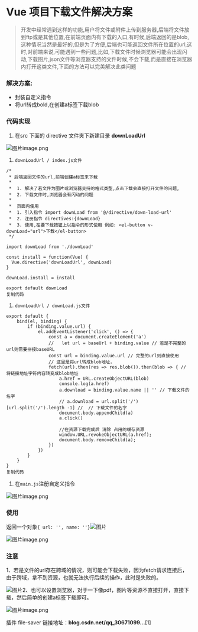 # Vue 项目下载文件解决方案

> 开发中经常遇到这样的功能,用户将文件或附件上传到服务器,后端将文件放到ftp或是其他位置,在前端页面内有下载的入口,有时候,后端返回的是blob,这种情况当然是最好的,但是为了方便,后端也可能返回文件所在位置的url,这时,对前端来说,可能遇到一些问题,比如,下载文件时候浏览器可能会出现闪动,下载图片,json文件等浏览器支持的文件时候,不会下载,而是直接在浏览器内打开这类文件,下面的方法可以完美解决此类问题

### 解决方案:

- 封装自定义指令
- 将url转成bold,在创建a标签下载blob

### 代码实现

1. 在src 下面的 directive 文件夹下新建目录 **downLoadUrl**

![图片](https://mmbiz.qpic.cn/sz_mmbiz/H8M5QJDxMHrRTKU1mSNqZ4x7y6Lr8LpDCx2cBib2FLt1xUf8Ozb2vyxAvNVDlia0Zz7MiaPUL4a2QnqSwnrDA6aUw/640?wx_fmt=other&tp=webp&wxfrom=5&wx_lazy=1&wx_co=1)image.png

1. ```
   downLoadUrl / index.js文件
   ```

```
/*
 * 后端返回文件的url,前端创建a标签来下载
 *
 *  1. 解决了若文件为图片或浏览器支持的格式类型,点击下载会直接打开文件的问题,
 *  2. 下载文件时,浏览器会有闪动的问题
 *
 *  页面内使用
 *  1. 引入指令 import downLoad from '@/directive/down-load-url'
 *  2. 注册指令 directives:{downLoad}
 *  3. 使用,在要下载按钮上以指令的形式使用 例如: <el-button v-downLoad="url">下载</el-button>
 */

import downLoad from './downLoad'

const install = function(Vue) {
  Vue.directive('downLoadUrl', downLoad)
}

downLoad.install = install

export default downLoad
复制代码
```

1. ```
   downLoadUrl / downLoad.js文件
   ```

```
export default {
    bind(el, binding) {
        if (binding.value.url) {
            el.addEventListener('click', () => {
                const a = document.createElement('a')
                //   let url = baseUrl + binding.value // 若是不完整的url则需要拼接baseURL
                const url = binding.value.url // 完整的url则直接使用
                // 这里是将url转成blob地址，
                fetch(url).then(res => res.blob()).then(blob => { // 将链接地址字符内容转变成blob地址
                    a.href = URL.createObjectURL(blob)
                    console.log(a.href)
                    a.download = binding.value.name || '' // 下载文件的名字
                    // a.download = url.split('/')[url.split('/').length -1] //  // 下载文件的名字
                    document.body.appendChild(a)
                    a.click()
                    
                    //在资源下载完成后 清除 占用的缓存资源
                    window.URL.revokeObjectURL(a.href);
                    document.body.removeChild(a);
                })
            })
        }
    }
}
复制代码
```

1. 在`main.js`注册自定义指令

![图片](https://mmbiz.qpic.cn/sz_mmbiz/H8M5QJDxMHrRTKU1mSNqZ4x7y6Lr8LpDsF9gnQXhmEzZiajCbWroQUsXzDRua3s5ywIdFlBpAgdiaA1UiaLYoMBqQ/640?wx_fmt=other&tp=webp&wxfrom=5&wx_lazy=1&wx_co=1)image.png

### 使用

返回一个对象`{ url: '', name: ''}`![图片](https://mmbiz.qpic.cn/sz_mmbiz/H8M5QJDxMHrRTKU1mSNqZ4x7y6Lr8LpDcqCia6SFH4ribibgyonFBdFLxs2xkY2xluDTOyd2r1M61yLFuyib44CnWA/640?wx_fmt=other&tp=webp&wxfrom=5&wx_lazy=1&wx_co=1)

![图片](https://mmbiz.qpic.cn/sz_mmbiz/H8M5QJDxMHrRTKU1mSNqZ4x7y6Lr8LpDsV9bpXOdiaTBA2JrnbfH0Sf5hegBrK9oiaThU6NOYNUMPP1dwTY2lbRg/640?wx_fmt=other&tp=webp&wxfrom=5&wx_lazy=1&wx_co=1)image.png

### 注意

1、若是文件的url存在跨域的情况，则可能会下载失败，因为fetch请求连接后，由于跨域，拿不到资源，也就无法执行后续的操作，此时是失败的。

![图片](https://mmbiz.qpic.cn/sz_mmbiz/H8M5QJDxMHrRTKU1mSNqZ4x7y6Lr8LpDRrjLuNniaoh1MF3zy9Q6aYIugkyBbggSjibkmwslZ9EflibN1JdUMpw8A/640?wx_fmt=other&tp=webp&wxfrom=5&wx_lazy=1&wx_co=1)2、也可以设置浏览器，对于一下像pdf，图片等资源不直接打开，直接下载，然后简单的创建a标签下载即可。

![图片](https://mmbiz.qpic.cn/sz_mmbiz/H8M5QJDxMHrRTKU1mSNqZ4x7y6Lr8LpD5MmkM1TuW9JGovXQ6vSb8PEWtFVamNxxdPIhaQWdoZKke2TCM0eybw/640?wx_fmt=other&tp=webp&wxfrom=5&wx_lazy=1&wx_co=1)image.png

插件 file-saver 链接地址：**blog.csdn.net/qq\_30671099…**[1]

